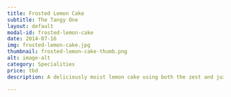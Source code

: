 ```yaml
---
title: Frosted Lemon Cake
subtitle: The Tangy One
layout: default
modal-id: frosted-lemon-cake
date: 2014-07-16
img: frosted-lemon-cake.jpg
thumbnail: frosted-lemon-cake-thumb.png
alt: image-alt
category: Specialities
price: tbd
description: A deliciously moist lemon cake using both the zest and juice of the lemons to give it a real kick! Topped off with a lemon glaze.

---
```

